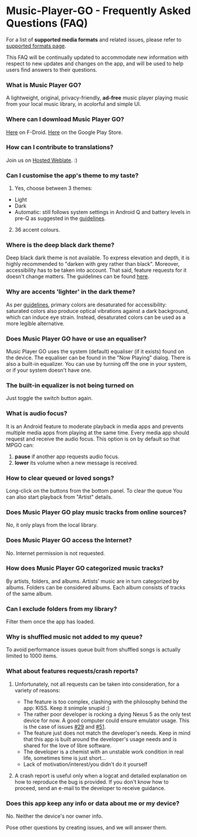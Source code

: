 # Music-Player-GO - Frequently Asked Questions (FAQ)

For a list of **supported media formats** and related issues, please refer to [supported formats page](https://github.com/enricocid/Music-Player-GO/blob/master/FORMATS.md).

This FAQ will be continually updated to accommodate new information with respect to new updates and changes on the app, and will be used to help users find answers to their questions.


### What is Music Player GO?

A lightweight, original, privacy-friendly, **ad-free** music player playing music from your local music library, in acolorful and simple UI.


### Where can I download Music Player GO?

[Here](https://f-droid.org/packages/com.iven.musicplayergo/) on F-Droid.
[Here](https://play.google.com/store/apps/details?id=com.iven.musicplayergo) on the Google Play Store.

### How can I contribute to translations?

Join us on [Hosted Weblate](https://hosted.weblate.org/engage/music-player-go/). :)


### Can I customise the app's theme to my taste?

1. Yes, choose between 3 themes:

 - Light
 - Dark
 - Automatic: still follows system settings in Android Q and battery levels in pre-Q as suggested in the [guidelines](https://developer.android.com/guide/topics/ui/look-and-feel/darktheme).

2. 36 accent colours.

### Where is the deep black dark theme?

Deep black dark theme is not available. To express elevation and depth, it is highly recommended to "darken with grey rather than black".
Moreover, accessibility has to be taken into account.
That said, feature requests for it doesn't change matters. The guidelines can be found [here](https://material.io/design/color/dark-theme.html).

### Why are accents 'lighter' in the dark theme?

As per [guidelines](https://material.io/design/color/dark-theme.html), primary colors are desaturated for accessibility: saturated colors also produce optical vibrations against a dark background, which can induce eye strain.
Instead, desaturated colors can be used as a more legible alternative.


### Does Music Player GO have or use an equaliser?

Music Player GO uses the system (default) equaliser (if it exists) found on the device.
The equaliser can be found in the "Now Playing" dialog.
There is also a built-in equalizer. You can use by turning off the one in your system, or if your system doesn't have one.


### The built-in equalizer is not being turned on

Just toggle the switch button again.


### What is audio focus?

It is an Android feature to moderate playback in media apps and prevents multiple media apps from playing at the same time.
Every media app should request and receive the audio focus. This option is on by default so that MPGO can:
1. **pause** if another app requests audio focus.
2. **lower** its volume when a new message is received.


### How to clear queued or loved songs?

Long-click on the buttons from the bottom panel.
To clear the queue You can also start playback from "Artist" details.

### Does Music Player GO play music tracks from online sources?

No, it only plays from the local library.

### Does Music Player GO access the Internet?

No.
Internet permission is not requested.


### How does Music Player GO categorized music tracks?

By artists, folders, and albums.
Artists' music are in turn categorized by albums.
Folders can be considered albums.
Each album consists of tracks of the same album.


### Can I exclude folders from my library?

Filter them once the app has loaded.


### Why is shuffled music not added to my queue?

To avoid performance issues queue built from shuffled songs is actually limited to 1000 items.


### What about features requests/crash reports?

1. Unfortunately, not all requests can be taken into consideration, for a variety of reasons:

   - The feature is too complex, clashing with the philosophy behind the app: KISS. Keep it snimple snupid :)
   - The rather poor developer is rocking a dying Nexus 5 as the only test device for now. A good computer could ensure emulator usage. This is the case of issues [#29](https://github.com/enricocid/Music-Player-GO/issues/29) and [#51](https://github.com/enricocid/Music-Player-GO/issues/51).
   - The feature just does not match the developer's needs. Keep in mind that this app is built around the developer's usage needs and is shared for the love of libre software.
   - The developer is a chemist with an unstable work condition in real life, sometimes time is just short…
   - Lack of motivation/interest/you didn't do it yourself

2. A crash report is useful only when a logcat and detailed explanation on how to reproduce the bug is provided. If you don't know how to proceed, send an e-mail to the developer to receive guidance.


### Does this app keep any info or data about me or my device?

No. Neither the device's nor owner info.

Pose other questions by creating issues, and we will answer them.

